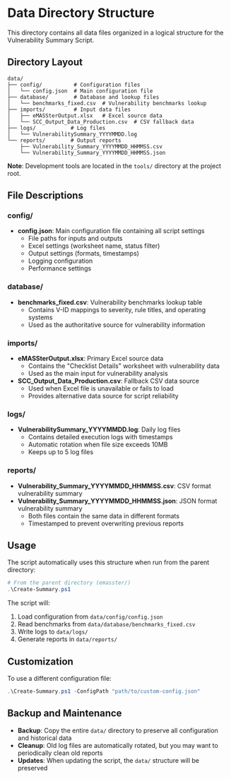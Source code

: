 # Data Directory Structure

This directory contains all data files organized in a logical structure for the Vulnerability Summary Script.

## Directory Layout

```
data/
├── config/          # Configuration files
│   └── config.json  # Main configuration file
├── database/        # Database and lookup files
│   └── benchmarks_fixed.csv  # Vulnerability benchmarks lookup
├── imports/         # Input data files
│   ├── eMASSterOutput.xlsx   # Excel source data
│   └── SCC_Output_Data_Production.csv  # CSV fallback data
├── logs/           # Log files
│   └── VulnerabilitySummary_YYYYMMDD.log
└── reports/        # Output reports
    ├── Vulnerability_Summary_YYYYMMDD_HHMMSS.csv
    └── Vulnerability_Summary_YYYYMMDD_HHMMSS.json
```

**Note**: Development tools are located in the `tools/` directory at the project root.

## File Descriptions

### config/
- **config.json**: Main configuration file containing all script settings
  - File paths for inputs and outputs
  - Excel settings (worksheet name, status filter)
  - Output settings (formats, timestamps)
  - Logging configuration
  - Performance settings

### database/
- **benchmarks_fixed.csv**: Vulnerability benchmarks lookup table
  - Contains V-ID mappings to severity, rule titles, and operating systems
  - Used as the authoritative source for vulnerability information

### imports/
- **eMASSterOutput.xlsx**: Primary Excel source data
  - Contains the "Checklist Details" worksheet with vulnerability data
  - Used as the main input for vulnerability analysis
- **SCC_Output_Data_Production.csv**: Fallback CSV data source
  - Used when Excel file is unavailable or fails to load
  - Provides alternative data source for script reliability

### logs/
- **VulnerabilitySummary_YYYYMMDD.log**: Daily log files
  - Contains detailed execution logs with timestamps
  - Automatic rotation when file size exceeds 10MB
  - Keeps up to 5 log files

### reports/
- **Vulnerability_Summary_YYYYMMDD_HHMMSS.csv**: CSV format vulnerability summary
- **Vulnerability_Summary_YYYYMMDD_HHMMSS.json**: JSON format vulnerability summary
  - Both files contain the same data in different formats
  - Timestamped to prevent overwriting previous reports

## Usage

The script automatically uses this structure when run from the parent directory:

```powershell
# From the parent directory (emasster/)
.\Create-Summary.ps1
```

The script will:
1. Load configuration from `data/config/config.json`
2. Read benchmarks from `data/database/benchmarks_fixed.csv`
3. Write logs to `data/logs/`
4. Generate reports in `data/reports/`

## Customization

To use a different configuration file:

```powershell
.\Create-Summary.ps1 -ConfigPath "path/to/custom-config.json"
```

## Backup and Maintenance

- **Backup**: Copy the entire `data/` directory to preserve all configuration and historical data
- **Cleanup**: Old log files are automatically rotated, but you may want to periodically clean old reports
- **Updates**: When updating the script, the `data/` structure will be preserved 